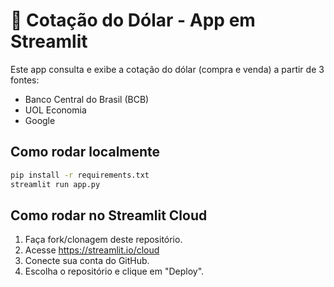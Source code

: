 
# 💸 Cotação do Dólar - App em Streamlit

Este app consulta e exibe a cotação do dólar (compra e venda) a partir de 3 fontes:

- Banco Central do Brasil (BCB)
- UOL Economia
- Google

## Como rodar localmente

```bash
pip install -r requirements.txt
streamlit run app.py
```

## Como rodar no Streamlit Cloud

1. Faça fork/clonagem deste repositório.
2. Acesse https://streamlit.io/cloud
3. Conecte sua conta do GitHub.
4. Escolha o repositório e clique em "Deploy".
